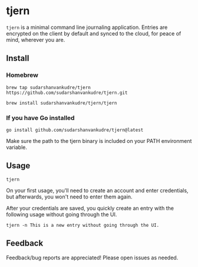 # tjern
`tjern` is a minimal command line journaling application. Entries are encrypted on the client by default and synced to the cloud, for peace of mind, wherever you are. 

## Install
### Homebrew
```
brew tap sudarshanvankudre/tjern https://github.com/sudarshanvankudre/tjern.git
```
```
brew install sudarshanvankudre/tjern/tjern
```
### If you have Go installed
```
go install github.com/sudarshanvankudre/tjern@latest
```
Make sure the path to the tjern binary is included on your PATH environment variable.

## Usage
```
tjern
```
On your first usage, you'll need to create an account and enter credentials, but afterwards, you won't need to enter them again.

After your credentials are saved, you quickly create an entry with the following usage without going through the UI.
```
tjern -n This is a new entry without going through the UI.
```

## Feedback
Feedback/bug reports are appreciated! Please open issues as needed.
